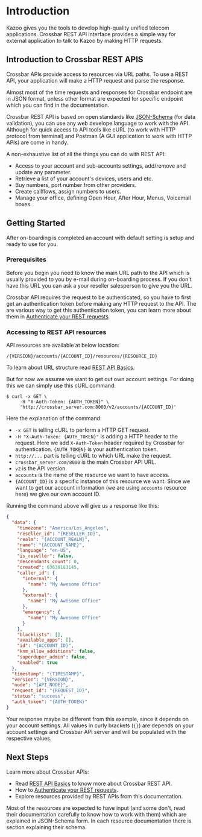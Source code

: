 # Introduction

Kazoo gives you the tools to develop high-quality unified telecom applications. Crossbar REST API interface provides a simple way for external application to talk to Kazoo by making HTTP requests.

## Introduction to Crossbar REST APIS

Crossbar APIs provide access to resources via URL paths. To use a REST API, your application will make a HTTP request and parse the response.

Almost most of the time requests and responses for Crossbar endpoint are in JSON format, unless other format are expected for specific endpoint which you can find in the documentation.

Crossbar REST API is based on open standards like [JSON-Schema](htt://json-schema.org/) (for data validation), you can use any web develope language to work with the API. Although for quick access to API tools like cURL (to work with HTTP protocol from terminal) and Postman (A GUI application to work with HTTP APIs) are come in handy.

A non-exhaustive list of all the things you can do with REST API:

* Access to your account and sub-accounts settings, add/remove and update any parameter.
* Retrieve a list of your account's devices, users and etc.
* Buy numbers, port number from other providers.
* Create callflows, assign numbers to users.
* Manage your office, defining Open Hour, After Hour, Menus, Voicemail boxes.

## Getting Started

After on-boarding is completed an account with default setting is setup and ready to use for you.

### Prerequisites

Before you begin you need to know the main URL path to the API which is usually provided to you by e-mail during on-boarding process. If you don't have this URL you can ask a your reseller salesperson to give you the URL.

Crossbar API requires the request to be authenticated, so you have to first get an authentication token before making any HTTP request to the API. The are various way to get this authentication token, you can learn more about them in [Authenticate your REST requests](applications/crossbar/doc/how_to_authenticate.md).

### Accessing to REST API resources

API resources are available at below location:

```
/{VERSION}/accounts/{ACCOUNT_ID}/resources/{RESOURCE_ID}
```

To learn about URL structure read [REST API Basics](applications/crossbar/doc/basics.md#basic-uri-structure).

But for now we assume we want to get out own account settings. For doing this we can simply use this cURL command:

```shell
$ curl -x GET \
     -H "X-Auth-Token: {AUTH_TOKEN}" \
     'http://crossbar_server.com:8000/v2/accounts/{ACCOUNT_ID}'
```

Here the explanation of the command:

* `-x GET` is telling cURL to perform a HTTP GET request.
* `-H "X-Auth-Token: {AUTH_TOKEN}"` is adding a HTTP header to the request. Here we add `X-Auth-Token` header required by Crossbar for authentication. `{AUTH_TOKEN}` is your authentication token.
* `http://...` part is telling cURL to which URL make the request.
* `crossbar_server.com/8000` is the main Crossbar API URL.
* `v2` is the API version.
* `accounts` is the name of the resource we want to have access.
* `{ACCOUNT_ID}` is a specific instance of this resource we want. Since we want to get our account information (we are using `accounts` resource here) we give our own account ID.

Running the command above will give us a response like this:

```json
{
  "data": {
    "timezone": "America/Los_Angeles",
    "reseller_id": "{RESELLER_ID}",
    "realm": "{ACCOUNT_REALM}",
    "name": "{ACCOUNT_NAME}",
    "language": "en-US",
    "is_reseller": false,
    "descendants_count": 0,
    "created": 63636183145,
    "caller_id": {
      "internal": {
        "name": "My Awesome Office"
      },
      "external": {
        "name": "My Awesome Office"
      },
      "emergency": {
        "name": "My Awesome Office"
      }
    },
    "blacklists": [],
    "available_apps": [],
    "id": "{ACCOUNT_ID}",
    "knm_allow_additions": false,
    "superduper_admin": false,
    "enabled": true
  },
  "timestamp": "{TIMESTAMP}",
  "version": "{VERSION}",
  "node": "{API_NODE}",
  "request_id": "{REQUEST_ID}",
  "status": "success",
  "auth_token": "{AUTH_TOKEN}"
}
```

Your response maybe be different from this example, since it depends on your account settings. All values in curly brackets (`{}`) are depends on your account settings and Crossbar API server and will be populated with the respective values.

## Next Steps

Learn more about Crossbar APIs:

* Read [REST API Basics](applications/crossbar/doc/basics.md) to know more about Crossbar REST API.
* How to [Authenticate your REST requests](applications/crossbar/doc/how_to_authenticate.md).
* Explore resources provided by REST APIs from this documentation.

Most of the resources are expected to have input (and some don't, read their documentation carefully to know how to work with them) which are explained in JSON-Schema form. In each resource documentation there is section explaining their schema.
